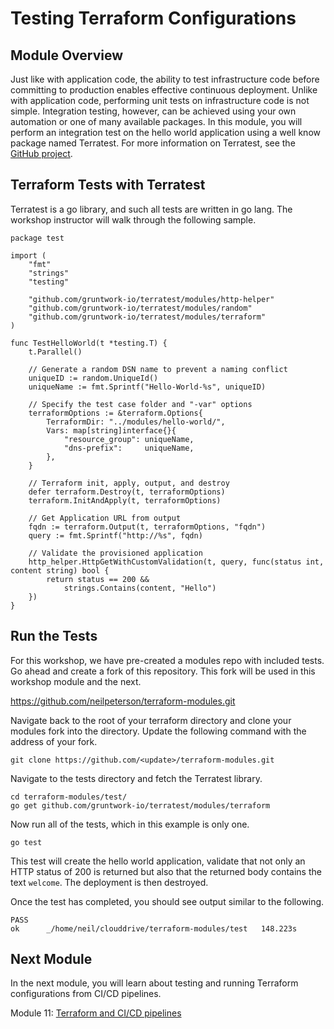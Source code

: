 # Testing Terraform Configurations

## Module Overview

Just like with application code, the ability to test infrastructure code before committing to production enables effective continuous deployment. Unlike with application code, performing unit tests on infrastructure code is not simple. Integration testing, however, can be achieved using your own automation or one of many available packages. In this module, you will perform an integration test on the hello world application using a well know package named Terratest. For more information on Terratest, see the [GitHub project](https://github.com/gruntwork-io/terratest).

## Terraform Tests with Terratest

Terratest is a go library, and such all tests are written in go lang. The workshop instructor will walk through the following sample.

```
package test

import (
    "fmt"
    "strings"
    "testing"

    "github.com/gruntwork-io/terratest/modules/http-helper"
    "github.com/gruntwork-io/terratest/modules/random"
    "github.com/gruntwork-io/terratest/modules/terraform"
)

func TestHelloWorld(t *testing.T) {
    t.Parallel()

    // Generate a random DSN name to prevent a naming conflict
    uniqueID := random.UniqueId()
    uniqueName := fmt.Sprintf("Hello-World-%s", uniqueID)

    // Specify the test case folder and "-var" options
    terraformOptions := &terraform.Options{
        TerraformDir: "../modules/hello-world/",
        Vars: map[string]interface{}{
            "resource_group": uniqueName,
            "dns-prefix":     uniqueName,
        },
    }

    // Terraform init, apply, output, and destroy
    defer terraform.Destroy(t, terraformOptions)
    terraform.InitAndApply(t, terraformOptions)

    // Get Application URL from output
    fqdn := terraform.Output(t, terraformOptions, "fqdn")
    query := fmt.Sprintf("http://%s", fqdn)

    // Validate the provisioned application
    http_helper.HttpGetWithCustomValidation(t, query, func(status int, content string) bool {
        return status == 200 &&
            strings.Contains(content, "Hello")
    })
}
```

## Run the Tests

For this workshop, we have pre-created a modules repo with included tests. Go ahead and create a fork of this repository. This fork will be used in this workshop module and the next.

https://github.com/neilpeterson/terraform-modules.git

Navigate back to the root of your terraform directory and clone your modules fork into the directory. Update the following command with the address of your fork.

```
git clone https://github.com/<update>/terraform-modules.git
```

Navigate to the tests directory and fetch the Terratest library.

```
cd terraform-modules/test/
go get github.com/gruntwork-io/terratest/modules/terraform
```

Now run all of the tests, which in this example is only one.

```
go test
```

This test will create the hello world application, validate that not only an HTTP status of 200 is returned but also that the returned body contains the text `welcome`. The deployment is then destroyed.

Once the test has completed, you should see output similar to the following.

```
PASS
ok      _/home/neil/clouddrive/terraform-modules/test   148.223s
```

## Next Module

In the next module, you will learn about testing and running Terraform configurations from CI/CD pipelines.

Module 11: [Terraform and CI/CD pipelines](../10-terraform-devops)
